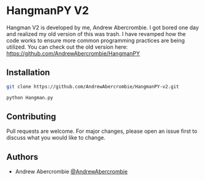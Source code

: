 # HangmanPY V2


Hangman V2 is developed by me, Andrew Abercrombie. I got bored one day and realized my old version of this was trash. I have revamped how the code works to ensure more common programming practices are being utilized. You can check out the old version here: https://github.com/AndrewAbercrombie/HangmanPY


## Installation

```bash
git clone https://github.com/AndrewAbercrombie/HangmanPY-v2.git

python Hangman.py
```

## Contributing

Pull requests are welcome. For major changes, please open an issue first to discuss what you would like to change.


## Authors

- Andrew Abercrombie [@AndrewAbercrombie](https://www.github.com/AndrewAbercrombie)

